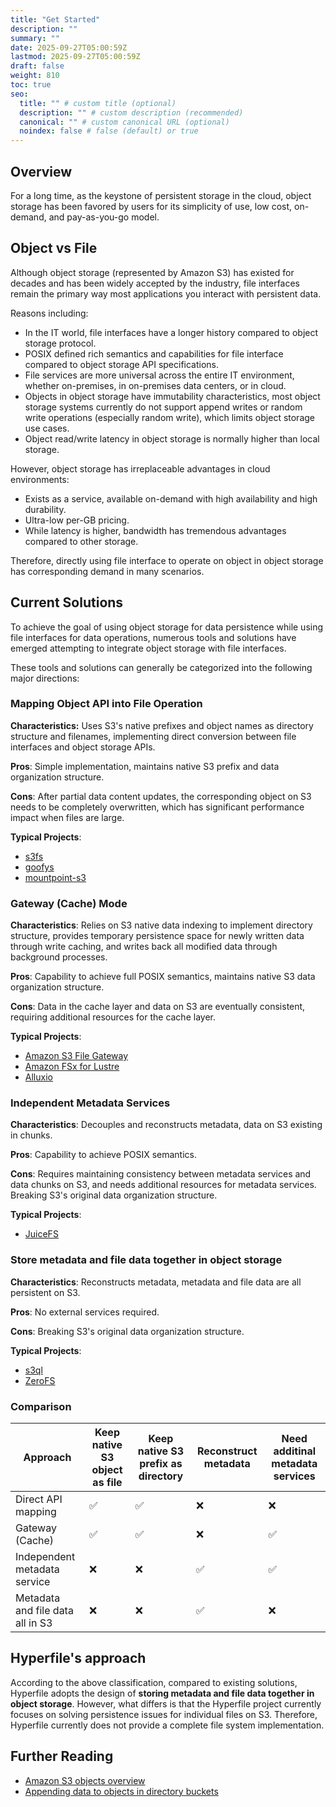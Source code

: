 ```yaml
---
title: "Get Started"
description: ""
summary: ""
date: 2025-09-27T05:00:59Z
lastmod: 2025-09-27T05:00:59Z
draft: false
weight: 810
toc: true
seo:
  title: "" # custom title (optional)
  description: "" # custom description (recommended)
  canonical: "" # custom canonical URL (optional)
  noindex: false # false (default) or true
---
```


## Overview

For a long time, as the keystone of persistent storage in the cloud, object storage has been favored by users for its simplicity of use, low cost, on-demand, and pay-as-you-go model.

## Object vs File

Although object storage (represented by Amazon S3) has existed for decades and has been widely accepted by the industry, file interfaces remain the primary way most applications you interact with persistent data.

Reasons including:

- In the IT world, file interfaces have a longer history compared to object storage protocol.
- POSIX defined rich semantics and capabilities for file interface compared to object storage API specifications.
- File services are more universal across the entire IT environment, whether on-premises, in on-premises data centers, or in cloud.
- Objects in object storage have immutability characteristics, most object storage systems currently do not support append writes or random write operations (especially random write), which limits object storage use cases.
- Object read/write latency in object storage is normally higher than local storage.

However, object storage has irreplaceable advantages in cloud environments:

- Exists as a service, available on-demand with high availability and high durability.
- Ultra-low per-GB pricing.
- While latency is higher, bandwidth has tremendous advantages compared to other storage.

Therefore, directly using file interface to operate on object in object storage has corresponding demand in many scenarios.

## Current Solutions

To achieve the goal of using object storage for data persistence while using file interfaces for data operations, numerous tools and solutions have emerged attempting to integrate object storage with file interfaces.

These tools and solutions can generally be categorized into the following major directions:

### Mapping Object API into File Operation

**Characteristics:** Uses S3's native prefixes and object names as directory structure and filenames, implementing direct conversion between file interfaces and object storage APIs.

**Pros**: Simple implementation, maintains native S3 prefix and data organization structure.

**Cons**: After partial data content updates, the corresponding object on S3 needs to be completely overwritten, which has significant performance impact when files are large.

**Typical Projects**:
- [s3fs](https://github.com/s3fs-fuse/s3fs-fuse)
- [goofys](https://github.com/kahing/goofys)
- [mountpoint-s3](https://github.com/awslabs/mountpoint-s3)

### Gateway (Cache) Mode

**Characteristics**: Relies on S3 native data indexing to implement directory structure, provides temporary persistence space for newly written data through write caching, and writes back all modified data through background processes.

**Pros**: Capability to achieve full POSIX semantics, maintains native S3 data organization structure.

**Cons**: Data in the cache layer and data on S3 are eventually consistent, requiring additional resources for the cache layer.

**Typical Projects**:
- [Amazon S3 File Gateway](https://aws.amazon.com/storagegateway/file/s3/)
- [Amazon FSx for Lustre](https://aws.amazon.com/fsx/lustre/)
- [Alluxio](https://www.alluxio.io/)

### Independent Metadata Services

**Characteristics**: Decouples and reconstructs metadata, data on S3 existing in chunks.

**Pros**: Capability to achieve POSIX semantics.

**Cons**: Requires maintaining consistency between metadata services and data chunks on S3, and needs additional resources for metadata services. Breaking S3's original data organization structure.

**Typical Projects**:
- [JuiceFS](https://juicefs.com/)

### Store metadata and file data together in object storage

**Characteristics**: Reconstructs metadata, metadata and file data are all persistent on S3.

**Pros**: No external services required.

**Cons**: Breaking S3's original data organization structure.

**Typical Projects**:
- [s3ql](https://github.com/s3ql/s3ql)
- [ZeroFS](https://github.com/Barre/ZeroFS)

### Comparison

| Approach | Keep native S3 object as file | Keep native S3 prefix as directory  | Reconstruct metadata | Need additinal metadata services |
| ---- | ---- | ---- | ---- | ---- |
| Direct API mapping | ✅ | ✅ | ❌ | ❌ |
| Gateway (Cache) | ✅ | ✅ | ❌ | ✅ |
| Independent metadata service | ❌ | ❌ | ✅ | ✅ |
| Metadata and file data all in S3 | ❌ | ❌ | ✅ | ❌ |

## Hyperfile's approach

According to the above classification, compared to existing solutions, Hyperfile adopts the design of **storing metadata and file data together in object storage**. However, what differs is that the Hyperfile project currently focuses on solving persistence issues for individual files on S3. Therefore, Hyperfile currently does not provide a complete file system implementation.

## Further Reading

- [Amazon S3 objects overview](https://docs.aws.amazon.com/AmazonS3/latest/userguide/UsingObjects.html)
- [Appending data to objects in directory buckets](https://docs.aws.amazon.com/AmazonS3/latest/userguide/directory-buckets-objects-append.html)
